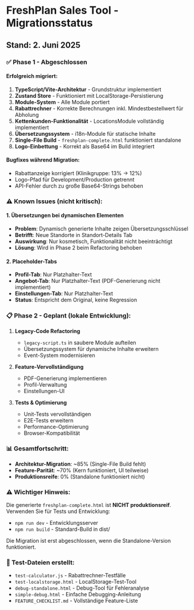 # FreshPlan Sales Tool - Migrationsstatus

## Stand: 2. Juni 2025

### ✅ Phase 1 - Abgeschlossen

#### Erfolgreich migriert:
1. **TypeScript/Vite-Architektur** - Grundstruktur implementiert
2. **Zustand Store** - Funktioniert mit LocalStorage-Persistierung
3. **Module-System** - Alle Module portiert
4. **Rabattrechner** - Korrekte Berechnungen inkl. Mindestbestellwert für Abholung
5. **Kettenkunden-Funktionalität** - LocationsModule vollständig implementiert
6. **Übersetzungssystem** - i18n-Module für statische Inhalte
7. **Single-File Build** - `freshplan-complete.html` funktioniert standalone
8. **Logo-Einbettung** - Korrekt als Base64 im Build integriert

#### Bugfixes während Migration:
- Rabattanzeige korrigiert (Klinikgruppe: 13% → 12%)
- Logo-Pfad für Development/Production getrennt
- API-Fehler durch zu große Base64-Strings behoben

### ⚠️ Known Issues (nicht kritisch):

#### 1. **Übersetzungen bei dynamischen Elementen**
- **Problem**: Dynamisch generierte Inhalte zeigen Übersetzungsschlüssel
- **Betrifft**: Neue Standorte in Standort-Details Tab
- **Auswirkung**: Nur kosmetisch, Funktionalität nicht beeinträchtigt
- **Lösung**: Wird in Phase 2 beim Refactoring behoben

#### 2. **Placeholder-Tabs**
- **Profil-Tab**: Nur Platzhalter-Text
- **Angebot-Tab**: Nur Platzhalter-Text (PDF-Generierung nicht implementiert)
- **Einstellungen-Tab**: Nur Platzhalter-Text
- **Status**: Entspricht dem Original, keine Regression

### 📋 Phase 2 - Geplant (lokale Entwicklung):

1. **Legacy-Code Refactoring**
   - `legacy-script.ts` in saubere Module aufteilen
   - Übersetzungssystem für dynamische Inhalte erweitern
   - Event-System modernisieren

2. **Feature-Vervollständigung**
   - PDF-Generierung implementieren
   - Profil-Verwaltung
   - Einstellungen-UI

3. **Tests & Optimierung**
   - Unit-Tests vervollständigen
   - E2E-Tests erweitern
   - Performance-Optimierung
   - Browser-Kompatibilität

### 📊 Gesamtfortschritt:
- **Architektur-Migration**: ~85% (Single-File Build fehlt)
- **Feature-Parität**: ~70% (Kern funktioniert, UI teilweise)
- **Produktionsreife**: 0% (Standalone funktioniert nicht)

### ⚠️ Wichtiger Hinweis:
Die generierte `freshplan-complete.html` ist **NICHT produktionsreif**. 
Verwenden Sie für Tests und Entwicklung:
- `npm run dev` - Entwicklungsserver
- `npm run build` - Standard-Build in dist/

Die Migration ist erst abgeschlossen, wenn die Standalone-Version funktioniert.

### 📝 Test-Dateien erstellt:
- `test-calculator.js` - Rabattrechner-Testfälle
- `test-localstorage.html` - LocalStorage-Test-Tool
- `debug-standalone.html` - Debug-Tool für Fehleranalyse
- `simple-debug.html` - Einfache Debugging-Anleitung
- `FEATURE_CHECKLIST.md` - Vollständige Feature-Liste